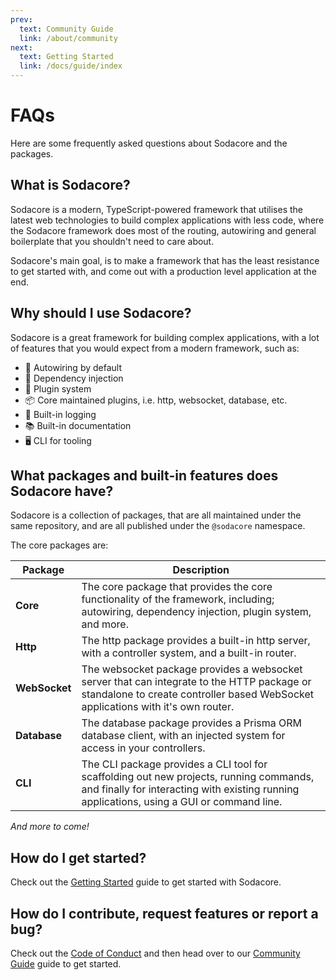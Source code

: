 ```yaml
---
prev:
  text: Community Guide
  link: /about/community
next:
  text: Getting Started
  link: /docs/guide/index
---
```


# FAQs

Here are some frequently asked questions about Sodacore and the packages.

## What is Sodacore?

Sodacore is a modern, TypeScript-powered framework that utilises the latest web technologies to build complex applications with less code, where the Sodacore framework does most of the routing, autowiring and general boilerplate that you shouldn't need to care about.

Sodacore's main goal, is to make a framework that has the least resistance to get started with, and come out with a production level application at the end.

## Why should I use Sodacore?

Sodacore is a great framework for building complex applications, with a lot of features that you would expect from a modern framework, such as:

- 🧊 Autowiring by default
- 🧩 Dependency injection
- 🧪 Plugin system
- 📦 Core maintained plugins, i.e. http, websocket, database, etc.
- 📝 Built-in logging
- 📚 Built-in documentation
- 🖥️ CLI for tooling

## What packages and built-in features does Sodacore have?

Sodacore is a collection of packages, that are all maintained under the same repository, and are all published under the `@sodacore` namespace.

The core packages are:

| Package | Description |
| - | - |
| **Core** | The core package that provides the core functionality of the framework, including; autowiring, dependency injection, plugin system, and more. |
| **Http** | The http package provides a built-in http server, with a controller system, and a built-in router. |
| **WebSocket** | The websocket package provides a websocket server that can integrate to the HTTP package or standalone to create controller based WebSocket applications with it's own router. |
| **Database** | The database package provides a Prisma ORM database client, with an injected system for access in your controllers. |
| **CLI** | The CLI package provides a CLI tool for scaffolding out new projects, running commands, and finally for interacting with existing running applications, using a GUI or command line. |

_And more to come!_

## How do I get started?

Check out the [Getting Started](/docs/guide/index) guide to get started with Sodacore.

## How do I contribute, request features or report a bug?

Check out the [Code of Conduct](/about/code-of-conduct) and then head over to our [Community Guide](/about/community) guide to get started.
